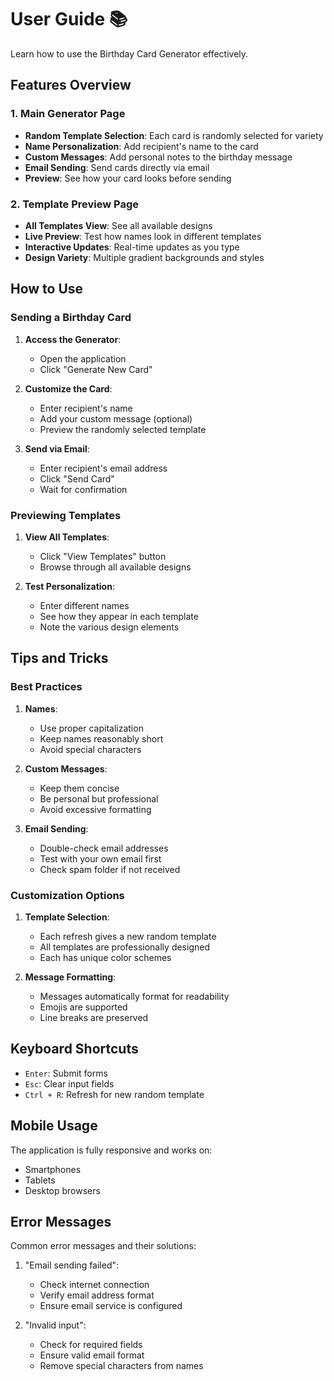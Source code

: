 # User Guide 📚

Learn how to use the Birthday Card Generator effectively.

## Features Overview

### 1. Main Generator Page

- **Random Template Selection**: Each card is randomly selected for variety
- **Name Personalization**: Add recipient's name to the card
- **Custom Messages**: Add personal notes to the birthday message
- **Email Sending**: Send cards directly via email
- **Preview**: See how your card looks before sending

### 2. Template Preview Page

- **All Templates View**: See all available designs
- **Live Preview**: Test how names look in different templates
- **Interactive Updates**: Real-time updates as you type
- **Design Variety**: Multiple gradient backgrounds and styles

## How to Use

### Sending a Birthday Card

1. **Access the Generator**:
   - Open the application
   - Click "Generate New Card"

2. **Customize the Card**:
   - Enter recipient's name
   - Add your custom message (optional)
   - Preview the randomly selected template

3. **Send via Email**:
   - Enter recipient's email address
   - Click "Send Card"
   - Wait for confirmation

### Previewing Templates

1. **View All Templates**:
   - Click "View Templates" button
   - Browse through all available designs

2. **Test Personalization**:
   - Enter different names
   - See how they appear in each template
   - Note the various design elements

## Tips and Tricks

### Best Practices

1. **Names**:
   - Use proper capitalization
   - Keep names reasonably short
   - Avoid special characters

2. **Custom Messages**:
   - Keep them concise
   - Be personal but professional
   - Avoid excessive formatting

3. **Email Sending**:
   - Double-check email addresses
   - Test with your own email first
   - Check spam folder if not received

### Customization Options

1. **Template Selection**:
   - Each refresh gives a new random template
   - All templates are professionally designed
   - Each has unique color schemes

2. **Message Formatting**:
   - Messages automatically format for readability
   - Emojis are supported
   - Line breaks are preserved

## Keyboard Shortcuts

- `Enter`: Submit forms
- `Esc`: Clear input fields
- `Ctrl + R`: Refresh for new random template

## Mobile Usage

The application is fully responsive and works on:
- Smartphones
- Tablets
- Desktop browsers

## Error Messages

Common error messages and their solutions:
1. "Email sending failed":
   - Check internet connection
   - Verify email address format
   - Ensure email service is configured

2. "Invalid input":
   - Check for required fields
   - Ensure valid email format
   - Remove special characters from names
